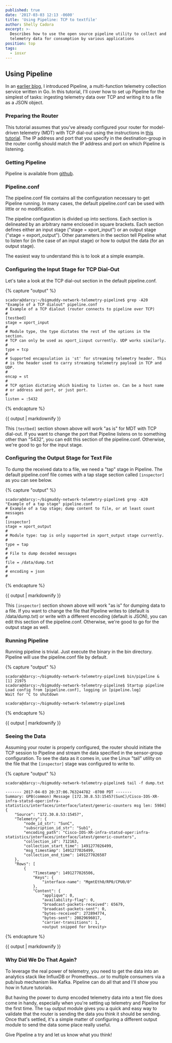 ```yaml
---
published: true
date: '2017-03-03 12:13 -0600'
title: 'Using Pipeline: TCP to textfile'
author: Shelly Cadora
excerpt: >-
  Describes how to use the open source pipeline utility to collect and transform
  telemetry data for consumption by various applications
position: top
tags:
  - iosxr
---
```

## Using Pipeline 
In an [earlier blog](http://blogs.cisco.com/sp/introducing-pipeline-a-model-driven-telemetry-collection-service), I introduced Pipeline, a multi-function telemetry collection service written in Go.  In this tutorial, I'll cover how to set up Pipeline for the simplest of tasks:  ingesting telemetry data over TCP and writing it to a file as a JSON object.

### Preparing the Router
This tutorial assumes that you've already configured your router for model-driven telemetry (MDT) with TCP dial-out using the instructions in [this tutorial](https://xrdocs.github.io/telemetry/tutorials/2016-07-21-configuring-model-driven-telemetry-mdt/). The IP address and port that you specify in the destination-group in the router config should match the IP address and port on which Pipeline is listening.

### Getting Pipeline
Pipeline is available from [github](https://github.com/cisco/bigmuddy-network-telemetry-pipeline).   

### Pipeline.conf
The pipeline.conf file contains all the configuration necessary to get Pipeline running.  In many cases, the default pipeline.conf can be used with little or no modification. 

The pipeline configuration is divided up into sections.  Each section is delineated by an arbitrary name enclosed in square brackets.  Each section defines either an input stage ("stage = xport_input") or an output stage ("stage = export_output").  Other parameters in the section tell Pipeline what to listen for (in the case of an input stage) or how to output the data (for an output stage).

The easiest way to understand this is to look at a simple example.

### Configuring the Input Stage for TCP Dial-Out
Let's take a look at the TCP dial-out section in the default pipeline.conf.

{% capture "output" %}

```
scadora@darcy:~/bigmuddy-network-telemetry-pipeline$ grep -A20 "Example of a TCP dialout" pipeline.conf
# Example of a TCP dialout (router connects to pipeline over TCP)
#
[testbed]
stage = xport_input
#
# Module type, the type dictates the rest of the options in the section.
# TCP can only be used as xport_iinput currently. UDP works similarly.
#
type = tcp
#
# Supported encapsulation is 'st' for streaming telemetry header. This
# is the header used to carry streaming telemetry payload in TCP and UDP.
#
encap = st
#
# TCP option dictating which binding to listen on. Can be a host name
# or address and port, or just port.
#
listen = :5432
```  
{% endcapture %}

<div class="notice--warning">
{{ output | markdownify }}
</div>

This ```[testbed]``` section shown above will work "as is" for MDT with TCP dial-out.  If you want to change the port that Pipeline listens on to something other than "5432", you can edit this section of the pipeline.conf.  Otherwise, we're good to go for the input stage.

### Configuring the Output Stage for Text File
To dump the received data to a file, we need a "tap" stage in Pipeline.  The default pipeline.conf file comes with a tap stage section called ```[inspector]``` as you can see below.

{% capture "output" %}

```
scadora@darcy:~/bigmuddy-network-telemetry-pipeline$ grep -A20 "Example of a tap stage" pipeline.conf
# Example of a tap stage; dump content to file, or at least count messages
#
[inspector]
stage = xport_output
#
# Module type: tap is only supported in xport_output stage currently.
#
type = tap
#
# File to dump decoded messages
#
file = /data/dump.txt
#
# encoding = json
#
```  
{% endcapture %}

<div class="notice--warning">
{{ output | markdownify }}
</div>

This ```[inspector]``` section shown above will work "as is" for dumping data to a file.  If you want to change the file that Pipeline writes to (default is /data/dump.txt) or write with a different encoding (default is JSON), you can edit this section of the pipeline.conf.  Otherwise, we're good to go for the output stage as well.

### Running Pipeline
Running pipeline is trivial.  Just execute the binary in the bin directory.  Pipeline will use the pipeline.conf file by default.

{% capture "output" %}

```
scadora@darcy:~/bigmuddy-network-telemetry-pipeline$ bin/pipeline &
[1] 21975
scadora@darcy:~/bigmuddy-network-telemetry-pipeline$ Startup pipeline
Load config from [pipeline.conf], logging in [pipeline.log]
Wait for ^C to shutdown

scadora@darcy:~/bigmuddy-network-telemetry-pipeline$

```  
{% endcapture %}

<div class="notice--warning">
{{ output | markdownify }}
</div>

### Seeing the Data
Assuming your router is properly configured, the router should initiate the TCP session to Pipeline and stream the data specified in the sensor-group configuration.  To see the data as it comes in, use the Linux "tail" utility on the file that the ```[inspector]``` stage was configured to write to.

{% capture "output" %}

```
scadora@darcy:~/bigmuddy-network-telemetry-pipeline$ tail -f dump.txt

------- 2017-04-03 20:37:06.763244782 -0700 PDT -------
Summary: GPB(common) Message [172.30.8.53:15457(SunC)/Cisco-IOS-XR-infra-statsd-oper:infra-statistics/interfaces/interface/latest/generic-counters msg len: 5984]
{
    "Source": "172.30.8.53:15457",
    "Telemetry": {
        "node_id_str": "SunC",
        "subscription_id_str": "Sub1",
        "encoding_path": "Cisco-IOS-XR-infra-statsd-oper:infra-statistics/interfaces/interface/latest/generic-counters",
        "collection_id": 712163,
        "collection_start_time": 1491277026499,
        "msg_timestamp": 1491277026499,
        "collection_end_time": 1491277026507
    },
    "Rows": [
        {   
            "Timestamp": 1491277026506,
            "Keys": {
                "interface-name": "MgmtEth0/RP0/CPU0/0"
            },
            "Content": {
                "applique": 0,
                "availability-flag": 0,
                "broadcast-packets-received": 65679,
                "broadcast-packets-sent": 0,
                "bytes-received": 272894774,
                "bytes-sent": 20829696017,
                "carrier-transitions": 1,
                <output snipped for brevity>

```  
{% endcapture %}

<div class="notice--warning">
{{ output | markdownify }}
</div>

### Why Did We Do That Again?
To leverage the real power of telemetry, you need to get the data into an analytics stack like InfluxDB or Prometheus...or to multiple consumers via a pub/sub mechanism like Kafka.  Pipeline can do all that and I'll show you how in future tutorials.

But having the power to dump encoded telemetry data into a text file does come in handy, especially when you're setting up telemetry and Pipeline for the first time.  The ```tap``` output module gives you a quick and easy way to validate that the router is sending the data you think it should be sending.  Once that's settled, it's a simple matter of configuring a different output module to send the data some place really useful.

Give Pipeline a try and let us know what you think!
